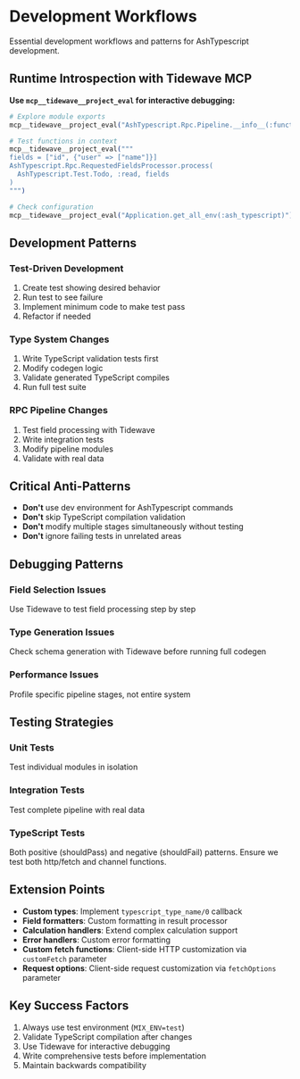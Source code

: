 # Development Workflows

Essential development workflows and patterns for AshTypescript development.

## Runtime Introspection with Tidewave MCP

**Use `mcp__tidewave__project_eval` for interactive debugging:**

```elixir
# Explore module exports
mcp__tidewave__project_eval("AshTypescript.Rpc.Pipeline.__info__(:functions)")

# Test functions in context
mcp__tidewave__project_eval("""
fields = ["id", {"user" => ["name"]}]
AshTypescript.Rpc.RequestedFieldsProcessor.process(
  AshTypescript.Test.Todo, :read, fields
)
""")

# Check configuration
mcp__tidewave__project_eval("Application.get_all_env(:ash_typescript)")
```

## Development Patterns

### Test-Driven Development
1. Create test showing desired behavior
2. Run test to see failure
3. Implement minimum code to make test pass
4. Refactor if needed

### Type System Changes
1. Write TypeScript validation tests first
2. Modify codegen logic
3. Validate generated TypeScript compiles
4. Run full test suite

### RPC Pipeline Changes
1. Test field processing with Tidewave
2. Write integration tests
3. Modify pipeline modules
4. Validate with real data

## Critical Anti-Patterns

- **Don't** use dev environment for AshTypescript commands
- **Don't** skip TypeScript compilation validation
- **Don't** modify multiple stages simultaneously without testing
- **Don't** ignore failing tests in unrelated areas

## Debugging Patterns

### Field Selection Issues
Use Tidewave to test field processing step by step

### Type Generation Issues
Check schema generation with Tidewave before running full codegen

### Performance Issues
Profile specific pipeline stages, not entire system

## Testing Strategies

### Unit Tests
Test individual modules in isolation

### Integration Tests
Test complete pipeline with real data

### TypeScript Tests
Both positive (shouldPass) and negative (shouldFail) patterns.
Ensure we test both http/fetch and channel functions.

## Extension Points

- **Custom types**: Implement `typescript_type_name/0` callback
- **Field formatters**: Custom formatting in result processor
- **Calculation handlers**: Extend complex calculation support
- **Error handlers**: Custom error formatting
- **Custom fetch functions**: Client-side HTTP customization via `customFetch` parameter
- **Request options**: Client-side request customization via `fetchOptions` parameter

## Key Success Factors

1. Always use test environment (`MIX_ENV=test`)
2. Validate TypeScript compilation after changes
3. Use Tidewave for interactive debugging
4. Write comprehensive tests before implementation
5. Maintain backwards compatibility
